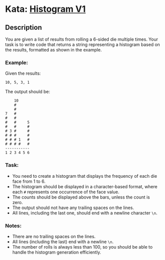 # Kata: [Histogram V1](https://www.codewars.com/kata/57c6c2e1f8392d982a0000f2)

## Description
You are given a list of results from rolling a 6-sided die multiple times. Your task is to write code that returns a string representing a histogram based on the results, formatted as shown in the example.

### Example:
Given the results:
```
10, 5, 3, 1
```
The output should be:
```
    10
    #
    #
7   #
#   #
#   #     5
#   #     #
# 3 #     #
# # #     #
# # # 1   #
# # # #   #
-----------
1 2 3 4 5 6
```

### Task:
- You need to create a histogram that displays the frequency of each die face from 1 to 6.
- The histogram should be displayed in a character-based format, where each `#` represents one occurrence of the face value.
- The counts should be displayed above the bars, unless the count is zero.
- The output should not have any trailing spaces on the lines.
- All lines, including the last one, should end with a newline character `\n`.

### Notes:
- There are no trailing spaces on the lines.
- All lines (including the last) end with a newline `\n`.
- The number of rolls is always less than 100, so you should be able to handle the histogram generation efficiently.
